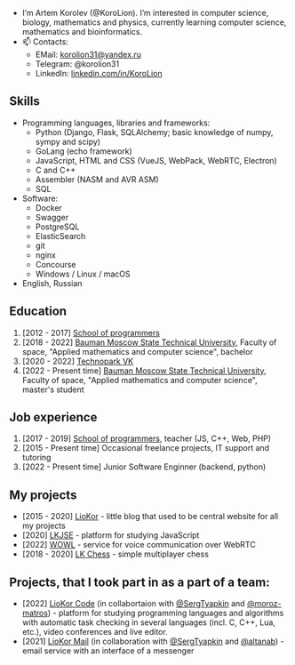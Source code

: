 
- I’m Artem Korolev (@KoroLion). I’m interested in computer science, biology, mathematics and physics, currently learning computer science, mathematics and bioinformatics.
- 📫 Contacts: 
  - EMail: korolion31@yandex.ru
  - Telegram: @korolion31
  - LinkedIn: [linkedin.com/in/KoroLion](https://linkedin.com/in/korolion)

## Skills
* Programming languages, libraries and frameworks:
  * Python (Django, Flask, SQLAlchemy; basic knowledge of numpy, sympy and scipy)
  * GoLang (echo framework)
  * JavaScript, HTML and CSS (VueJS, WebPack, WebRTC, Electron)
  * C and C++
  * Assembler (NASM and AVR ASM)
  * SQL
* Software:
  * Docker
  * Swagger
  * PostgreSQL
  * ElasticSearch
  * git
  * nginx
  * Concourse
  * Windows / Linux / macOS
* English, Russian

## Education
1. [2012 - 2017] [School of programmers](https://informatics.ru/)
2. [2018 - 2022] [Bauman Moscow State Technical University](https://mf.bmstu.ru), Faculty of space, "Applied mathematics and computer science", bachelor
3. [2020 - 2022] [Technopark VK](https://park.vk.company/)
4. [2022 - Present time] [Bauman Moscow State Technical University](https://mf.bmstu.ru), Faculty of space, "Applied mathematics and computer science", master's student

## Job experience
1. [2017 - 2019] [School of programmers](https://informatics.ru/), teacher (JS, C++, Web, PHP)
2. [2015 - Present time] Occasional freelance projects, IT support and tutoring
3. [2022 - Present time] Junior Software Enginner (backend, python)

## My projects
* [2015 - 2020] [LioKor](https://liokor.com) - little blog that used to be central website for all my projects
* [2020] [LKJSE](https://lkjse.liokor.com) - platform for studying JavaScript
* [2022] [WOWL](https://wowl.liokor.com) - service for voice communication over WebRTC
* [2018 - 2020] [LK Chess](https://chess.liokor.com) - simple multiplayer chess

## Projects, that I took part in as a part of a team:
* [2022] [LioKor Code](https://code.liokor.com) (in collabortaion with [@SergTyapkin](https://github.com/SergTyapkin) and [@moroz-matros](https://github.com/moroz-matros)) - platform for studying programming languages and algorithms with automatic task checking in several languages (incl. C, C++, Lua, etc.), video conferences and live editor.
* [2021] [LioKor Mail](https://mail.liokor.ru) (in collaboration with [@SergTyapkin](https://github.com/SergTyapkin) and [@altanab](https://github.com/altanab)) - email service with an interface of a messenger
